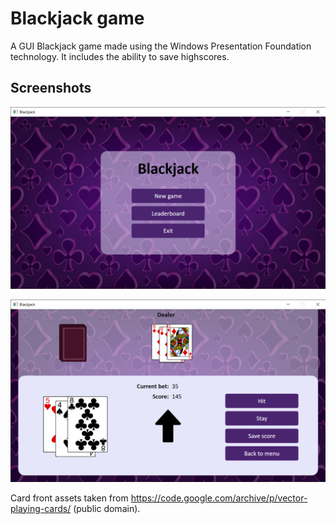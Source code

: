 # Blackjack game 

A GUI Blackjack game made using the Windows Presentation Foundation technology. 
It includes the ability to save highscores. 

## Screenshots
![alt text](https://github.com/tchumahee/Blackjack/blob/main/Screenshots/Menu.png?raw=true)  

  
![alt text](https://github.com/tchumahee/Blackjack/blob/main/Screenshots/Game.png?raw=true)

Card front assets taken from https://code.google.com/archive/p/vector-playing-cards/ (public domain). 
